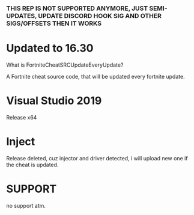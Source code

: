 ### THIS REP IS NOT SUPPORTED ANYMORE, JUST SEMI-UPDATES, UPDATE DISCORD HOOK SIG AND OTHER SIGS/OFFSETS THEN IT WORKS

# Updated to 16.30
What is FortniteCheatSRCUpdateEveryUpdate?

A Fortnite cheat source code, that will be updated every fortnite update.

# Visual Studio 2019
Release x64

# Inject
Release deleted, cuz injector and driver detected, i will upload new one if the cheat is updated.


# SUPPORT
no support atm.



